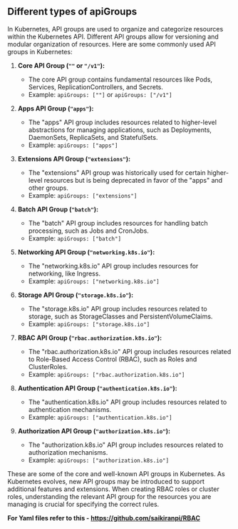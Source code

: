## Different types of apiGroups
In Kubernetes, API groups are used to organize and categorize resources within the Kubernetes API. Different API groups allow for versioning and modular organization of resources. Here are some commonly used API groups in Kubernetes:

1. **Core API Group (`""` or `"/v1"`):**
   - The core API group contains fundamental resources like Pods, Services, ReplicationControllers, and Secrets.
   - Example: `apiGroups: [""]` or `apiGroups: ["/v1"]`

2. **Apps API Group (`"apps"`):**
   - The "apps" API group includes resources related to higher-level abstractions for managing applications, such as Deployments, DaemonSets, ReplicaSets, and StatefulSets.
   - Example: `apiGroups: ["apps"]`

3. **Extensions API Group (`"extensions"`):**
   - The "extensions" API group was historically used for certain higher-level resources but is being deprecated in favor of the "apps" and other groups.
   - Example: `apiGroups: ["extensions"]`

4. **Batch API Group (`"batch"`):**
   - The "batch" API group includes resources for handling batch processing, such as Jobs and CronJobs.
   - Example: `apiGroups: ["batch"]`

5. **Networking API Group (`"networking.k8s.io"`):**
   - The "networking.k8s.io" API group includes resources for networking, like Ingress.
   - Example: `apiGroups: ["networking.k8s.io"]`

6. **Storage API Group (`"storage.k8s.io"`):**
   - The "storage.k8s.io" API group includes resources related to storage, such as StorageClasses and PersistentVolumeClaims.
   - Example: `apiGroups: ["storage.k8s.io"]`

7. **RBAC API Group (`"rbac.authorization.k8s.io"`):**
   - The "rbac.authorization.k8s.io" API group includes resources related to Role-Based Access Control (RBAC), such as Roles and ClusterRoles.
   - Example: `apiGroups: ["rbac.authorization.k8s.io"]`

8. **Authentication API Group (`"authentication.k8s.io"`):**
   - The "authentication.k8s.io" API group includes resources related to authentication mechanisms.
   - Example: `apiGroups: ["authentication.k8s.io"]`

9. **Authorization API Group (`"authorization.k8s.io"`):**
   - The "authorization.k8s.io" API group includes resources related to authorization mechanisms.
   - Example: `apiGroups: ["authorization.k8s.io"]`

These are some of the core and well-known API groups in Kubernetes. As Kubernetes evolves, new API groups may be introduced to support additional features and extensions. When creating RBAC roles or cluster roles, understanding the relevant API group for the resources you are managing is crucial for specifying the correct rules.

**For Yaml files refer to this - https://github.com/saikiranpi/RBAC**
